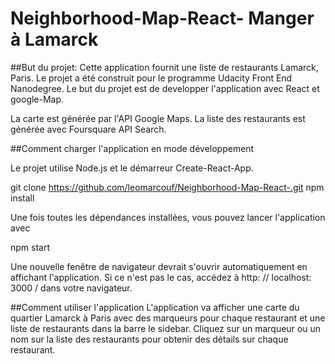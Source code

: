 # Neighborhood-Map-React- Manger à Lamarck
##But du projet:
Cette application fournit une liste de restaurants Lamarck, Paris. Le projet a été construit pour le programme Udacity Front End Nanodegree. Le but du projet est de developper l'application avec React et google-Map.

La carte est générée par l'API Google Maps. 
La liste des restaurants est générée avec Foursquare API Search. 


##Comment charger l'application en mode développement

Le projet utilise Node.js et le démarreur Create-React-App. 

git clone https://github.com/leomarcouf/Neighborhood-Map-React-.git
npm install

Une fois toutes les dépendances installées, vous pouvez lancer l'application avec

npm start

Une nouvelle fenêtre de navigateur devrait s'ouvrir automatiquement en affichant l'application. Si ce n'est pas le cas, accédez à http: // localhost: 3000 / dans votre navigateur.


##Comment utiliser l'application
L'application va afficher une carte du quartier Lamarck à Paris avec des marqueurs pour chaque restaurant et une liste de restaurants dans la barre le sidebar.
Cliquez sur un marqueur ou un nom sur la liste des restaurants pour obtenir des détails sur chaque restaurant.

